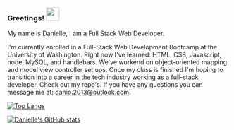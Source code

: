 
### Greetings! <img src="https://raw.githubusercontent.com/MartinHeinz/MartinHeinz/master/wave.gif" width="30px">


My name is Danielle, I am a Full Stack Web Developer. 

I'm currently enrolled in a Full-Stack Web Development Bootcamp at the University of Washington. Right now I've learned: HTML, CSS, Javascript, node, MySQL, and handlebars. We've workend on object-oriented mapping and model view controller set ups. Once my class is finished I'm hoping to transition into a career in the tech industry working as a full-stack developer. Check out my repo's. If you have any questions you can message me at: danio.2013@outlook.com.


[![Top Langs](https://github-readme-stats.vercel.app/api/top-langs/?username=dorley1993&show_icons=true&theme=midnight-purple)](https://github.com/dorley1993/github-readme-stats)

[![Danielle's GitHub stats](https://github-readme-stats.vercel.app/api?username=dorley1993&show_icons=true&theme=midnight-purple)](https://github.com/dorley1993/github-readme-stats)

